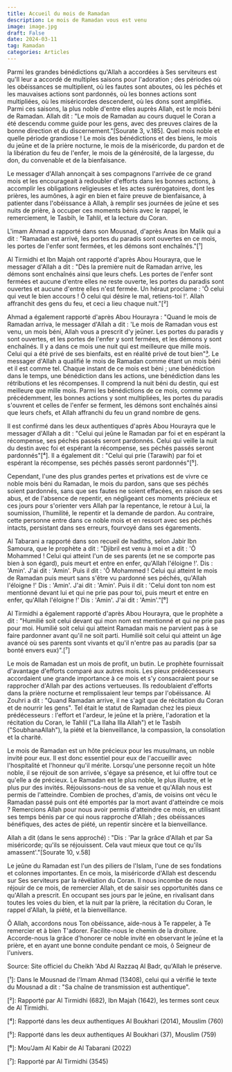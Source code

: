```yaml
---
title: Accueil du mois de Ramadan 
description: Le mois de Ramadan vous est venu
image: image.jpg
draft: False
date: 2024-03-11
tag: Ramadan
categories: Articles
---
```


Parmi les grandes bénédictions qu'Allah a accordées à Ses serviteurs est qu'Il leur a accordé de multiples saisons pour l'adoration ; des périodes où les obéissances se multiplient, où les fautes sont aboutes, où les péchés et les mauvaises actions sont pardonnés, où les bonnes actions sont multipliées, où les miséricordes descendent, où les dons sont amplifiés. Parmi ces saisons, la plus noble d'entre elles auprès Allah, est le mois béni de Ramadan. Allah dit : "Le mois de Ramadan au cours duquel le Coran a été descendu comme guide pour les gens, avec des preuves claires de la bonne direction et du discernement."[Sourate 3, v.185]. Quel mois noble et quelle période grandiose ! Le mois des bénédictions et des biens, le mois du jeûne et de la prière nocturne, le mois de la miséricorde, du pardon et de la libération du feu de l'enfer, le mois de la générosité, de la largesse, du don, du convenable et de la bienfaisance.

Le messager d'Allah annonçait à ses compagnons l'arrivée de ce grand mois et les encourageait à redoubler d'efforts dans les bonnes actions, à accomplir les obligations religieuses et les actes surérogatoires, dont les prières, les aumônes, à agir en bien et faire preuve de bienfaisance, à patienter dans l'obéissance à Allah, à remplir ses journées de jeûne et ses nuits de prière, à occuper ces moments bénis avec le rappel, le remerciement, le Tasbih, le Tahlil, et la lecture du Coran.

L'imam Ahmad a rapporté dans son Mousnad, d'après Anas ibn Malik qui a dit : "Ramadan est arrivé, les portes du paradis sont ouvertes en ce mois, les portes de l'enfer sont fermées, et les démons sont enchaînés."[¹]

Al Tirmidhi et Ibn Majah ont rapporté d'après Abou Hourayra, que le messager d'Allah a dit : "Dès la première nuit de Ramadan arrive, les démons sont enchaînés ainsi que leurs chefs. Les portes de l'enfer sont fermées et aucune d'entre elles ne reste ouverte, les portes du paradis sont ouvertes et aucune d'entre elles n'est fermée. Un héraut proclame : 'Ô celui qui veut le bien accours ! Ô celui qui désire le mal, retiens-toi !'. Allah affranchit des gens du feu,  et ceci a lieu chaque nuit."[²]

Ahmad a également rapporté d'après Abou Hourayra : "Quand le mois de Ramadan arriva, le messager d'Allah a dit : 'Le mois de Ramadan vous est venu, un mois béni, Allah vous a prescrit d'y jeûner. Les portes du paradis y sont ouvertes, et les portes de l'enfer y sont fermées, et les démons y sont enchaînés. Il y a dans ce mois une nuit qui est meilleure que mille mois. Celui qui a été privé de ses bienfaits, est en réalité privé de tout bien"[³]. Le messager d'Allah a qualifié le mois de Ramadan comme étant un mois béni et il est comme tel. Chaque instant de ce mois est béni ; une bénédiction dans le temps, une bénédiction dans les actions, une bénédiction dans les rétributions et les récompenses. Il comprend la nuit béni du destin, qui est meilleure que mille mois. Parmi les bénédictions de ce mois, comme vu précédemment, les bonnes actions y sont multipliées, les portes du paradis s'ouvrent et celles de l'enfer se ferment, les démons sont enchaînés ainsi que leurs chefs, et Allah affranchi du feu un grand nombre de gens.

Il est confirmé dans les deux authentiques d'après Abou Hourayra que le messager d'Allah a dit : "Celui qui jeûne le Ramadan par foi et en espérant la récompense, ses péchés passés seront pardonnés. Celui qui veille la nuit du destin avec foi et espérant la récompense, ses péchés passés seront pardonnés"[⁴]. Il a également dit : "Celui qui prie (Tarawih) par foi et espérant la récompense, ses péchés passés seront pardonnés"[⁵].

Cependant, l'une des plus grandes pertes et privations est de vivre ce noble mois béni du Ramadan, le mois du pardon, sans que ses péchés soient pardonnés, sans que ses fautes ne soient effacées, en raison de ses abus, et de l'absence de repentir, en négligeant ces moments précieux et ces jours pour s'orienter vers Allah par la repentance, le retour à Lui, la soumission, l'humilité, le repentir et la demande de pardon. Au contraire, cette personne entre dans ce noble mois et en ressort avec ses péchés intacts, persistant dans ses erreurs, fourvoyé dans ses égarements.

Al Tabarani a rapporté dans son recueil de hadiths, selon Jabir Ibn Samoura, que le prophète a dit : "Djibril est venu à moi et a dit : 'Ô Mohammed ! Celui qui atteint l'un de ses parents (et ne se comporte pas bien à son égard), puis meurt et entre en enfer, qu'Allah l'éloigne !'. Dis : 'Amin'. J'ai dit : 'Amin'. Puis il dit : 'Ô Mohammed ! Celui qui atteint le mois de Ramadan puis meurt sans s'être vu pardonné ses péchés, qu'Allah l'éloigne !' Dis : 'Amin'. J'ai dit : 'Amin'. Puis il dit : 'Celui dont ton nom est mentionné devant lui et qui ne prie pas pour toi, puis meurt et entre en enfer, qu'Allah l'éloigne !' Dis : 'Amin'. J'ai dit : 'Amin'."[⁶]

Al Tirmidhi a également rapporté d'après Abou Hourayra, que le prophète a dit : "Humilié soit celui devant qui mon nom est mentionné et qui ne prie pas pour moi. Humilié soit celui qui atteint Ramadan mais ne parvient pas à se faire pardonner avant qu'il ne soit parti. Humilié soit celui qui atteint un âge avancé où ses parents sont vivants et qu'il n'entre pas au paradis (par sa bonté envers eux)".[⁷]

Le mois de Ramadan est un mois de profit, un butin. Le prophète fournissait d'avantage d'efforts comparé aux autres mois. Les pieux prédécesseurs accordaient une grande importance à ce mois et s'y consacraient pour se rapprocher d'Allah par des actions vertueuses. Ils redoublaient d'efforts dans la prière nocturne et remplissaient leur temps par l'obéissance. Al Zouhri a dit : "Quand Ramadan arrive, il ne s'agit que de récitation du Coran et de nourrir les gens". Tel était le statut de Ramadan chez les pieux prédécesseurs : l'effort et l'ardeur, le jeûne et la prière, l'adoration et la récitation du Coran, le Tahlil ("La Ilaha Illa Allah") et le Tasbih ("SoubhanaAllah"), la piété et la bienveillance, la compassion, la consolation et la charité.

Le mois de Ramadan est un hôte précieux pour les musulmans, un noble invité pour eux. Il est donc essentiel pour eux de l'accueillir avec l'hospitalité et l'honneur qu'il mérite. Lorsqu'une personne reçoit un hôte noble, il se réjouit de son arrivée, s'égaye sa présence, et lui offre tout ce qu'elle a de précieux. Le Ramadan est le plus noble, le plus illustre, et le plus pur des invités. Réjouissons-nous de sa venue et qu'Allah nous est permis de l'atteindre. Combien de proches, d'amis, de voisins ont vécu le Ramadan passé puis ont été emportés par la mort avant d'atteindre ce mois ? Remercions Allah pour nous avoir permis d'atteindre ce mois, en utilisant ses temps bénis par ce qui nous rapproche d'Allah ; des obéissances bénéfiques, des actes de piété, un repentir sincère et la bienveillance.

Allah a dit (dans le sens approché) : "Dis : 'Par la grâce d'Allah et par Sa miséricorde; qu'ils se réjouissent. Cela vaut mieux que tout ce qu'ils amassent'."[Sourate 10, v.58]

Le jeûne du Ramadan est l'un des piliers de l'Islam, l'une de ses fondations et colonnes importantes. En ce mois, la miséricorde d'Allah est descendu sur Ses serviteurs par la révélation du Coran. Il nous incombe de nous réjouir de ce mois, de remercier Allah, et de saisir ses opportunités dans ce qu'Allah a prescrit. En occupant ses jours par le jeûne, en rivalisant dans toutes les voies du bien, et la nuit par la prière, la récitation du Coran, le rappel d'Allah, la piété, et la bienveillance.

Ô Allah, accordons nous Ton obéissance, aide-nous à Te rappeler, à Te remercier et à bien T'adorer. Facilite-nous le chemin de la droiture. Accorde-nous la grâce d'honorer ce noble invité en observant le jeûne et la prière, et en ayant une bonne conduite pendant ce mois, ô Seigneur de l'univers.

Source: Site officiel du Cheikh 'Abd Al Razzaq Al Badr, qu'Allah le préserve.

[¹]: Dans le Mousnad de l'Imam Ahmad (13408), celui qui a vérifié le texte du Mousnad a dit : "Sa chaîne de transmission est authentique".

[²]: Rapporté par Al Tirmidhi (682), Ibn Majah (1642), les termes sont ceux de Al Tirmidhi.

[³]: Musnad (9497)

[⁴]: Rapporté dans les deux authentiques Al Boukhari (2014), Mouslim (760)

[⁵]: Rapporté dans les deux authentiques Al Boukhari (37), Mouslim (759)

[⁶]: Mou'Jam Al Kabir de Al Tabarani (2022)

[⁷]: Rapporté par Al Tirmidhi (3545)
